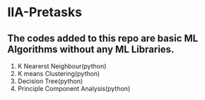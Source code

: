 # IIA-Pretasks

## The codes added to this repo are basic ML Algorithms without any ML Libraries.
1. K Nearerst Neighbour(python)
2. K means Clustering(python)
3. Decision Tree(python)
4. Principle Component Analysis(python)


